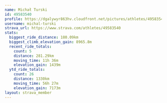 ```yaml
---
name: Michał Turski
id: 49583540
profile: https://dgalywyr863hv.cloudfront.net/pictures/athletes/49583540/14729338/2/large.jpg
username: michal-turski
strava_url: https://www.strava.com/athletes/49583540
stats:
  biggest_ride_distance: 180.09km
  biggest_climb_elevation_gain: 8965.8m
  recent_ride_totals:
    count: 5
    distance: 281.29km
    moving_time: 11h 36m
    elevation_gain: 1439m
  ytd_ride_totals:
    count: 26
    distance: 1330km
    moving_time: 56h 27m
    elevation_gain: 7173m
layout: strava_member
--- 
```

